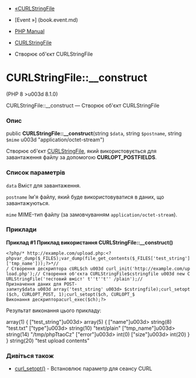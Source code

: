 - [«CURLStringFile](class.curlstringfile.md)
- [Event »] (book.event.md)

- [PHP Manual](index.md)
- [CURLStringFile](class.curlstringfile.md)
- Створює об'єкт CURLStringFile

# CURLStringFile::\_\_construct

(PHP 8 \>u003d 8.1.0)

CURLStringFile::\_\_construct — Створює об'єкт CURLStringFile

### Опис

public **CURLStringFile::\_\_construct**(string `$data`, string
`$postname`, string `$mime` u003d "application/octet-stream")

Створює об'єкт [CURLStringFile](class.curlstringfile.md), який
використовується для завантаження файлу за допомогою **CURLOPT_POSTFIELDS**.

### Список параметрів

`data`
Вміст для завантаження.

`postname`
Ім'я файлу, який буде використовуватися в даних, що завантажуються.

`mime`
MIME-тип файлу (за замовчуванням `application/octet-stream`).

### Приклади

**Приклад #1 Приклад використання **CURLStringFile::\_\_construct()****

` <?php/* http://example.com/upload.php:<?phpvar_dump($_FILES);var_dump(file_get_contents($_FILES['test_string']['tmp_name']));?>*// / Створення дескриптора cURL$ch u003d curl_init('http://example.com/upload.php');// Створення об'єкта CURLStringFile$cstringfile u003d new CURLStringFile('тестовий вміст' t''t''t'' /plain');//Призначення даних для POST-запиту$data u003d array('test_string' u003d> $cstringfile);curl_setopt($ch, CURLOPT_POST, 1);curl_setopt($ch, CURLOPT_$ Виконання дескриптораcurl_exec($ch);?> `

Результат виконання цього прикладу:

array(1) {
["test_string"]u003d>
array(5) {
["name"]u003d>
string(8) "test.txt"
["type"]u003d>
string(10) "text/plain"
["tmp_name"]u003d>
string(14) "/tmp/phpTtaoCz"
["error"]u003d>
int(0)
["size"]u003d>
int(20)
}
}
string(20) "test upload contents"

### Дивіться також

- [curl_setopt()](function.curl-setopt.md) - Встановлює параметр
для сеансу CURL
